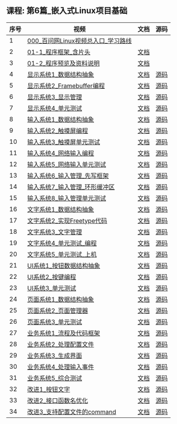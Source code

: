 ## 课程: 第6篇_嵌入式Linux项目基础
| 序号 | 视频 | 文档 | 源码 |
| ---- | ---- | ---- | ---- |
| 1 | [000_百问网Linux视频总入口_学习路线](https://www.bilibili.com/video/BV1it4y1Q75z/?p=1) |  |  |
| 2 | [01-1_程序框架_含片头](https://www.bilibili.com/video/BV1it4y1Q75z/?p=2) | [文档](https://gitee.com/weidongshan/01_all_series_quickstart/tree/master/06_实战项目/01_电子产品量产工具/doc_pic/01_程序框架_资料说明) |  |
| 3 | [01-2_程序预览及资料说明](https://www.bilibili.com/video/BV1it4y1Q75z/?p=3) | [文档](https://gitee.com/weidongshan/01_all_series_quickstart/tree/master/06_实战项目/01_电子产品量产工具/doc_pic/01_程序框架_资料说明) |  |
| 4 | [显示系统1_数据结构抽象](https://www.bilibili.com/video/BV1it4y1Q75z/?p=4) | [文档](https://gitee.com/weidongshan/01_all_series_quickstart/tree/master/06_实战项目/01_电子产品量产工具/doc_pic/02_显示系统) | [源码](https://gitee.com/weidongshan/01_all_series_quickstart/tree/master/06_实战项目/01_电子产品量产工具/source/02_视频配套源码/01_display_struct) |
| 5 | [显示系统2_Framebuffer编程](https://www.bilibili.com/video/BV1it4y1Q75z/?p=5) | [文档](https://gitee.com/weidongshan/01_all_series_quickstart/tree/master/06_实战项目/01_电子产品量产工具/doc_pic/02_显示系统) | [源码](https://gitee.com/weidongshan/01_all_series_quickstart/tree/master/06_实战项目/01_电子产品量产工具/source/02_视频配套源码/02_framebuffer) |
| 6 | [显示系统3_显示管理](https://www.bilibili.com/video/BV1it4y1Q75z/?p=6) | [文档](https://gitee.com/weidongshan/01_all_series_quickstart/tree/master/06_实战项目/01_电子产品量产工具/doc_pic/02_显示系统) | [源码](https://gitee.com/weidongshan/01_all_series_quickstart/tree/master/06_实战项目/01_电子产品量产工具/source/02_视频配套源码/03_disp_manager) |
| 7 | [显示系统4_单元测试](https://www.bilibili.com/video/BV1it4y1Q75z/?p=7) | [文档](https://gitee.com/weidongshan/01_all_series_quickstart/tree/master/06_实战项目/01_电子产品量产工具/doc_pic/02_显示系统) | [源码](https://gitee.com/weidongshan/01_all_series_quickstart/tree/master/06_实战项目/01_电子产品量产工具/source/02_视频配套源码/04_disp_unittest) |
| 8 | [输入系统1_数据结构抽象](https://www.bilibili.com/video/BV1it4y1Q75z/?p=8) | [文档](https://gitee.com/weidongshan/01_all_series_quickstart/tree/master/06_实战项目/01_电子产品量产工具/doc_pic/03_输入系统) | [源码](https://gitee.com/weidongshan/01_all_series_quickstart/tree/master/06_实战项目/01_电子产品量产工具/source/02_视频配套源码/05_input_struct) |
| 9 | [输入系统2_触摸屏编程](https://www.bilibili.com/video/BV1it4y1Q75z/?p=9) | [文档](https://gitee.com/weidongshan/01_all_series_quickstart/tree/master/06_实战项目/01_电子产品量产工具/doc_pic/03_输入系统) | [源码](https://gitee.com/weidongshan/01_all_series_quickstart/tree/master/06_实战项目/01_电子产品量产工具/source/02_视频配套源码/06_input_touchscreen) |
| 10 | [输入系统3_触摸屏单元测试](https://www.bilibili.com/video/BV1it4y1Q75z/?p=10) | [文档](https://gitee.com/weidongshan/01_all_series_quickstart/tree/master/06_实战项目/01_电子产品量产工具/doc_pic/03_输入系统) | [源码](https://gitee.com/weidongshan/01_all_series_quickstart/tree/master/06_实战项目/01_电子产品量产工具/source/02_视频配套源码/07_input_touchscreen_unittest) |
| 11 | [输入系统4_网络输入编程](https://www.bilibili.com/video/BV1it4y1Q75z/?p=11) | [文档](https://gitee.com/weidongshan/01_all_series_quickstart/tree/master/06_实战项目/01_电子产品量产工具/doc_pic/03_输入系统) | [源码](https://gitee.com/weidongshan/01_all_series_quickstart/tree/master/06_实战项目/01_电子产品量产工具/source/02_视频配套源码/08_input_netinput) |
| 12 | [输入系统5_网络输入单元测试](https://www.bilibili.com/video/BV1it4y1Q75z/?p=12) | [文档](https://gitee.com/weidongshan/01_all_series_quickstart/tree/master/06_实战项目/01_电子产品量产工具/doc_pic/03_输入系统) | [源码](https://gitee.com/weidongshan/01_all_series_quickstart/tree/master/06_实战项目/01_电子产品量产工具/source/02_视频配套源码/09_input_netinput_unittest) |
| 13 | [输入系统6_输入管理_先写框架](https://www.bilibili.com/video/BV1it4y1Q75z/?p=13) | [文档](https://gitee.com/weidongshan/01_all_series_quickstart/tree/master/06_实战项目/01_电子产品量产工具/doc_pic/03_输入系统) | [源码](https://gitee.com/weidongshan/01_all_series_quickstart/tree/master/06_实战项目/01_电子产品量产工具/source/02_视频配套源码/10_input_manager_framework) |
| 14 | [输入系统7_输入管理_环形缓冲区](https://www.bilibili.com/video/BV1it4y1Q75z/?p=14) | [文档](https://gitee.com/weidongshan/01_all_series_quickstart/tree/master/06_实战项目/01_电子产品量产工具/doc_pic/03_输入系统) | [源码](https://gitee.com/weidongshan/01_all_series_quickstart/tree/master/06_实战项目/01_电子产品量产工具/source/02_视频配套源码/11_input_manager_circle_buffer) |
| 15 | [输入系统8_输入管理单元测试](https://www.bilibili.com/video/BV1it4y1Q75z/?p=15) | [文档](https://gitee.com/weidongshan/01_all_series_quickstart/tree/master/06_实战项目/01_电子产品量产工具/doc_pic/03_输入系统) | [源码](https://gitee.com/weidongshan/01_all_series_quickstart/tree/master/06_实战项目/01_电子产品量产工具/source/02_视频配套源码/12_input_manager_unittest) |
| 16 | [文字系统1_数据结构抽象](https://www.bilibili.com/video/BV1it4y1Q75z/?p=16) | [文档](https://gitee.com/weidongshan/01_all_series_quickstart/tree/master/06_实战项目/01_电子产品量产工具/doc_pic/04_文字系统) | [源码](https://gitee.com/weidongshan/01_all_series_quickstart/tree/master/06_实战项目/01_电子产品量产工具/source/02_视频配套源码/13_font_struct) |
| 17 | [文字系统2_实现Freetype代码](https://www.bilibili.com/video/BV1it4y1Q75z/?p=17) | [文档](https://gitee.com/weidongshan/01_all_series_quickstart/tree/master/06_实战项目/01_电子产品量产工具/doc_pic/04_文字系统) | [源码](https://gitee.com/weidongshan/01_all_series_quickstart/tree/master/06_实战项目/01_电子产品量产工具/source/02_视频配套源码/14_font_freetype) |
| 18 | [文字系统3_文字管理](https://www.bilibili.com/video/BV1it4y1Q75z/?p=18) | [文档](https://gitee.com/weidongshan/01_all_series_quickstart/tree/master/06_实战项目/01_电子产品量产工具/doc_pic/04_文字系统) | [源码](https://gitee.com/weidongshan/01_all_series_quickstart/tree/master/06_实战项目/01_电子产品量产工具/source/02_视频配套源码/15_font_manager) |
| 19 | [文字系统4_单元测试_编程](https://www.bilibili.com/video/BV1it4y1Q75z/?p=19) | [文档](https://gitee.com/weidongshan/01_all_series_quickstart/tree/master/06_实战项目/01_电子产品量产工具/doc_pic/04_文字系统) | [源码](https://gitee.com/weidongshan/01_all_series_quickstart/tree/master/06_实战项目/01_电子产品量产工具/source/02_视频配套源码/16_font_unittest) |
| 20 | [文字系统5_单元测试_上机](https://www.bilibili.com/video/BV1it4y1Q75z/?p=20) | [文档](https://gitee.com/weidongshan/01_all_series_quickstart/tree/master/06_实战项目/01_电子产品量产工具/doc_pic/04_文字系统) | [源码](https://gitee.com/weidongshan/01_all_series_quickstart/tree/master/06_实战项目/01_电子产品量产工具/source/02_视频配套源码/17_font_unittest_ok) |
| 21 | [UI系统1_按钮数据结构抽象](https://www.bilibili.com/video/BV1it4y1Q75z/?p=21) | [文档](https://gitee.com/weidongshan/01_all_series_quickstart/tree/master/06_实战项目/01_电子产品量产工具/doc_pic/05_UI系统) | [源码](https://gitee.com/weidongshan/01_all_series_quickstart/tree/master/06_实战项目/01_电子产品量产工具/source/02_视频配套源码/18_ui_struct) |
| 22 | [UI系统2_按键编程](https://www.bilibili.com/video/BV1it4y1Q75z/?p=22) | [文档](https://gitee.com/weidongshan/01_all_series_quickstart/tree/master/06_实战项目/01_电子产品量产工具/doc_pic/05_UI系统) | [源码](https://gitee.com/weidongshan/01_all_series_quickstart/tree/master/06_实战项目/01_电子产品量产工具/source/02_视频配套源码/19_ui_button) |
| 23 | [UI系统3_单元测试](https://www.bilibili.com/video/BV1it4y1Q75z/?p=23) | [文档](https://gitee.com/weidongshan/01_all_series_quickstart/tree/master/06_实战项目/01_电子产品量产工具/doc_pic/05_UI系统) | [源码](https://gitee.com/weidongshan/01_all_series_quickstart/tree/master/06_实战项目/01_电子产品量产工具/source/02_视频配套源码/20_ui_unittest) |
| 24 | [页面系统1_数据结构抽象](https://www.bilibili.com/video/BV1it4y1Q75z/?p=24) | [文档](https://gitee.com/weidongshan/01_all_series_quickstart/tree/master/06_实战项目/01_电子产品量产工具/doc_pic/06_页面系统) | [源码](https://gitee.com/weidongshan/01_all_series_quickstart/tree/master/06_实战项目/01_电子产品量产工具/source/02_视频配套源码/21_page_struct) |
| 25 | [页面系统2_页面管理器](https://www.bilibili.com/video/BV1it4y1Q75z/?p=25) | [文档](https://gitee.com/weidongshan/01_all_series_quickstart/tree/master/06_实战项目/01_电子产品量产工具/doc_pic/06_页面系统) | [源码](https://gitee.com/weidongshan/01_all_series_quickstart/tree/master/06_实战项目/01_电子产品量产工具/source/02_视频配套源码/22_page_manager) |
| 26 | [页面系统3_单元测试](https://www.bilibili.com/video/BV1it4y1Q75z/?p=26) | [文档](https://gitee.com/weidongshan/01_all_series_quickstart/tree/master/06_实战项目/01_电子产品量产工具/doc_pic/06_页面系统) | [源码](https://gitee.com/weidongshan/01_all_series_quickstart/tree/master/06_实战项目/01_电子产品量产工具/source/02_视频配套源码/23_page_unittest) |
| 27 | [业务系统1_流程及代码框架](https://www.bilibili.com/video/BV1it4y1Q75z/?p=27) | [文档](https://gitee.com/weidongshan/01_all_series_quickstart/tree/master/06_实战项目/01_电子产品量产工具/doc_pic/07_业务系统) | [源码](https://gitee.com/weidongshan/01_all_series_quickstart/tree/master/06_实战项目/01_电子产品量产工具/source/02_视频配套源码/24_business_framework) |
| 28 | [业务系统2_处理配置文件](https://www.bilibili.com/video/BV1it4y1Q75z/?p=28) | [文档](https://gitee.com/weidongshan/01_all_series_quickstart/tree/master/06_实战项目/01_电子产品量产工具/doc_pic/07_业务系统) | [源码](https://gitee.com/weidongshan/01_all_series_quickstart/tree/master/06_实战项目/01_电子产品量产工具/source/02_视频配套源码/25_business_config) |
| 29 | [业务系统3_生成界面](https://www.bilibili.com/video/BV1it4y1Q75z/?p=29) | [文档](https://gitee.com/weidongshan/01_all_series_quickstart/tree/master/06_实战项目/01_电子产品量产工具/doc_pic/07_业务系统) | [源码](https://gitee.com/weidongshan/01_all_series_quickstart/tree/master/06_实战项目/01_电子产品量产工具/source/02_视频配套源码/26_business_gui) |
| 30 | [业务系统4_处理输入事件](https://www.bilibili.com/video/BV1it4y1Q75z/?p=30) | [文档](https://gitee.com/weidongshan/01_all_series_quickstart/tree/master/06_实战项目/01_电子产品量产工具/doc_pic/07_业务系统) | [源码](https://gitee.com/weidongshan/01_all_series_quickstart/tree/master/06_实战项目/01_电子产品量产工具/source/02_视频配套源码/27_business_input) |
| 31 | [业务系统5_综合测试](https://www.bilibili.com/video/BV1it4y1Q75z/?p=31) | [文档](https://gitee.com/weidongshan/01_all_series_quickstart/tree/master/06_实战项目/01_电子产品量产工具/doc_pic/07_业务系统) | [源码](https://gitee.com/weidongshan/01_all_series_quickstart/tree/master/06_实战项目/01_电子产品量产工具/source/02_视频配套源码/28_business_test) |
| 32 | [改进1_按钮文字](https://www.bilibili.com/video/BV1it4y1Q75z/?p=32) | [文档](https://gitee.com/weidongshan/01_all_series_quickstart/tree/master/06_实战项目/01_电子产品量产工具/doc_pic/08_改进) | [源码](https://gitee.com/weidongshan/01_all_series_quickstart/tree/master/06_实战项目/01_电子产品量产工具/source/02_视频配套源码/29_improve_button_text) |
| 33 | [改进2_接口函数名优化](https://www.bilibili.com/video/BV1it4y1Q75z/?p=33) | [文档](https://gitee.com/weidongshan/01_all_series_quickstart/tree/master/06_实战项目/01_电子产品量产工具/doc_pic/08_改进) | [源码](https://gitee.com/weidongshan/01_all_series_quickstart/tree/master/06_实战项目/01_电子产品量产工具/source/02_视频配套源码/30_improve_api) |
| 34 | [改进3_支持配置文件的command](https://www.bilibili.com/video/BV1it4y1Q75z/?p=34) | [文档](https://gitee.com/weidongshan/01_all_series_quickstart/tree/master/06_实战项目/01_电子产品量产工具/doc_pic/08_改进) | [源码](https://gitee.com/weidongshan/01_all_series_quickstart/tree/master/06_实战项目/01_电子产品量产工具/source/02_视频配套源码/31_improve_command) |
